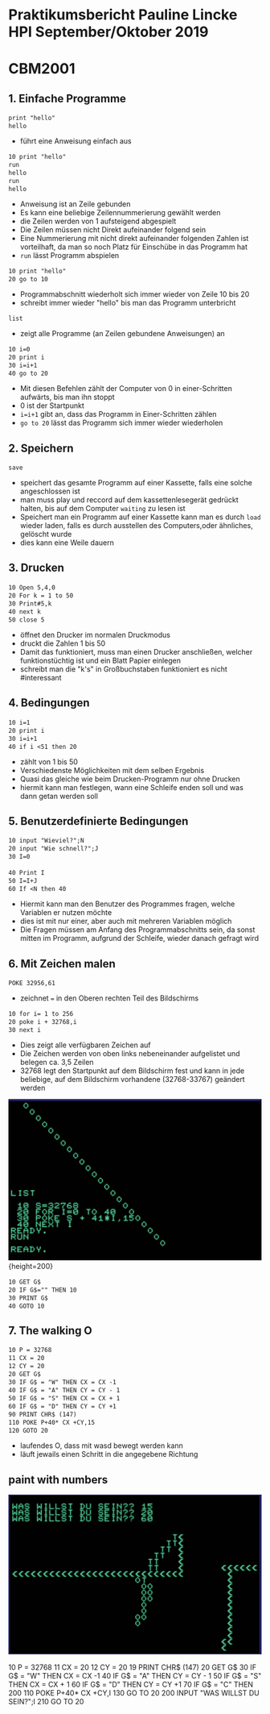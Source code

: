 <!-- lang:de_DE -->

# Praktikumsbericht Pauline Lincke HPI September/Oktober 2019

# CBM2001

## 1. Einfache Programme

``` 
print "hello"
hello
```

- führt eine Anweisung einfach aus

``` 
10 print "hello"
run
hello
run
hello
```

- Anweisung ist an Zeile gebunden
- Es kann eine beliebige Zeilennummerierung gewählt werden
- die Zeilen werden von 1 aufsteigend abgespielt
- Die Zeilen müssen nicht Direkt aufeinander folgend sein
- Eine Nummerierung mit nicht direkt aufeinander folgenden Zahlen ist vorteilhaft, da man so noch Platz für Einschübe in das Programm hat
- `run` lässt Programm abspielen

``` 
10 print "hello"
20 go to 10 
```

- Programmabschnitt wiederholt sich immer wieder von Zeile 10 bis 20
- schreibt immer wieder "hello" bis man das Programm unterbricht

``` 
list
```

- zeigt alle Programme (an Zeilen gebundene Anweisungen) an

``` 
10 i=0
20 print i
30 i=i+1
40 go to 20
```

- Mit diesen Befehlen zählt der Computer von 0 in einer-Schritten aufwärts, bis man ihn stoppt
- 0 ist der Startpunkt
- `i=i+1` gibt an, dass das Programm in Einer-Schritten zählen
- `go to 20` lässt das Programm sich immer wieder wiederholen

## 2. Speichern

``` 
save 
```

- speichert das gesamte Programm auf einer Kassette, falls eine solche angeschlossen ist
- man muss play und reccord auf dem kassettenlesegerät gedrückt halten, bis auf dem Computer `waiting` zu lesen ist
- Speichert man ein Programm auf einer Kassette kann man es durch `load` wieder laden, falls es durch ausstellen des Computers,oder ähnliches, gelöscht wurde
- dies kann eine Weile dauern

## 3. Drucken

``` 
10 Open 5,4,0
20 For k = 1 to 50
30 Print#5,k
40 next k
50 close 5
```

- öffnet den Drucker im normalen Druckmodus
- druckt die Zahlen 1 bis 50
- Damit das funktioniert, muss man einen Drucker anschließen, welcher funktionstüchtig ist und ein Blatt Papier einlegen
- schreibt man die "k's" in Großbuchstaben funktioniert es nicht #interessant

## 4. Bedingungen

``` 
10 i=1
20 print i
30 i=i+1
40 if i <51 then 20
```

- zählt von 1 bis 50
- Verschiedenste Möglichkeiten mit dem selben Ergebnis
- Quasi das gleiche wie beim Drucken-Programm nur ohne Drucken
- hiermit kann man festlegen, wann eine Schleife enden soll und was dann getan werden soll

## 5. Benutzerdefinierte Bedingungen

``` 
10 input "Wieviel?";N
20 input "Wie schnell?";J
30 I=0

40 Print I
50 I=I+J
60 If <N then 40
```

- Hiermit kann man den Benutzer des Programmes fragen, welche Variablen er nutzen möchte
- dies ist mit nur einer, aber auch mit mehreren Variablen möglich
- Die Fragen müssen am Anfang des Programmabschnitts sein, da sonst mitten im Programm, aufgrund der Schleife, wieder danach gefragt wird

## 6. Mit Zeichen malen
```
POKE 32956,61
```
* zeichnet `=` in den Oberen rechten Teil des Bildschirms
```
10 for i= 1 to 256
20 poke i + 32768,i
30 next i
```
* Dies zeigt alle verfügbaren Zeichen auf
* Die Zeichen werden von oben links nebeneinander aufgelistet und belegen ca. 3,5 Zeilen
* 32768 legt den Startpunkt auf dem Bildschirm fest und kann in jede beliebige, auf dem Bildschirm vorhandene (32768-33767) geändert werden

![Mit o's gemalte linie](SchiefeLinie.png){height=200}

```
10 GET G$
20 IF G$="" THEN 10
30 PRINT G$
40 GOTO 10
```

## 7. The walking O

```
10 P = 32768
11 CX = 20
12 CY = 20
20 GET G$
30 IF G$ = "W" THEN CX = CX -1
40 IF G$ = "A" THEN CY = CY - 1
50 IF G$ = "S" THEN CX = CX + 1
60 IF G$ = "D" THEN CY = CY +1
90 PRINT CHR$ (147)
110 POKE P+40* CX +CY,15
120 GOTO 20
```
* laufendes O, dass mit wasd bewegt werden kann
* läuft jewails einen Schritt in die angegebene Richtung

## paint with numbers

![](paint.png)

10 P = 32768
11 CX = 20
12 CY = 20
19 PRINT CHR$ (147)
20 GET G$
30 IF G$ = "W" THEN CX = CX -1
40 IF G$ = "A" THEN CY = CY - 1
50 IF G$ = "S" THEN CX = CX + 1
60 IF G$ = "D" THEN CY = CY +1
70 IF G$ = "C" THEN 200
110 POKE P+40* CX +CY,I
130 GO TO 20
200 INPUT "WAS WILLST DU SEIN?";I
210 GO TO 20

